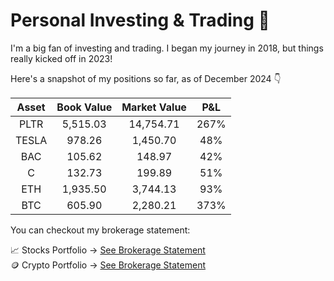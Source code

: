 # Personal Investing & Trading 🤑

I'm a big fan of investing and trading. I began my journey in 2018, but things really kicked off in 2023!

Here's a snapshot of my positions so far, as of December 2024 👇

| Asset   | Book Value     | Market Value  | P&L  |  
| :---:  |  :---: |  :---: | :---: |
| PLTR   | 5,515.03     | 14,754.71    | 267%  |
| TESLA    | 978.26       | 1,450.70     | 48% |
| BAC    | 105.62    | 148.97    | 42% |
| C    | 132.73      | 199.89    | 51% |
| ETH    | 1,935.50      | 3,744.13    | 93% |
| BTC    | 605.90     | 2,280.21    | 373% |



You can checkout my brokerage statement:

📈 Stocks Portfolio → [See Brokerage Statement](brokerage_statements/Nov_2024_WealthSimple.pdf)\
🪙 Crypto Portfolio → [See Brokerage Statement](brokerage_statements/Nov_2024_Newton.pdf)
